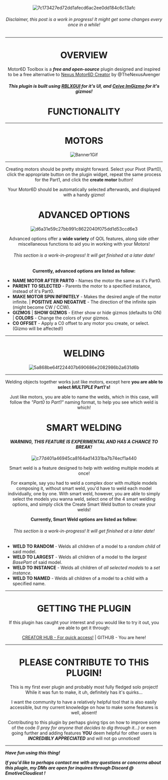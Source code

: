 <div align="center">

![7c173427ed72dd1afecd6ac2ee0dd184c6c13afc](https://github.com/user-attachments/assets/fc08fc81-87f4-4454-9fad-b38f06fc4ebe)

###### Disclaimer, this post is a work in progress! It might get some changes every once in a while!

---

# OVERVIEW

Motor6D Toolbox is a ***free and open-source*** plugin designed and inspired to be a free alternative to [Nexus Motor6D Creator](https://create.roblox.com/store/asset/17136227485/Nexus-Motor6D-Creator) by @TheNexusAvenger

##### This plugin is built using [RBLXGUI](https://devforum.roblox.com/t/rblxgui-v104-studio-like-gui-library-that-emulates-the-standard-studio-look-and-feel/2891503) for it's UI, and [Ceive ImGizmo](https://devforum.roblox.com/t/ceive-imgizmo-a-debug-gizmo-library/2470790) for it's gizmos!

# FUNCTIONALITY

---

# MOTORS

![Banner1Gif](https://github.com/user-attachments/assets/97aeda82-d68a-4ef1-a6b2-185a53e38a3d)

---

Creating motors should be pretty straight forward. Select your Pivot (Part0), click the appropriate button on the plugin widget, repeat the same process for the Part1, and click the **create motor** button!

Your Motor6D should be automatically selected afterwards, and displayed with a handy gizmo!

# ADVANCED OPTIONS

![d6a31e59c27bb991c8622040f075dd1d53ccd6e3](https://github.com/user-attachments/assets/edf94147-8d33-4917-804e-9abf3b70783c)

Advanced options offer a **wide variety** of QOL features, along side other miscellaneous functions to aid you in working with your Motors!

###### This section is a work-in-progress! It will get finished at a later date!

**Currently, advanced options are listed as follow:**

</div>

* **NAME MOTOR AFTER PART0** - Names the motor the same as it's Part0.
* **PARENT TO SELECTED** - Parents the motor to a specified instance, instead of it's Part0.
* **MAKE MOTOR SPIN INFINITELY** - Makes the desired angle of the motor infinite.
| **POSITIVE AND NEGATIVE** - The direction of the infinite spin (might become CW / CCW).
* **GIZMOS**
| **SHOW GIZMOS** - Either show or hide gizmos (defaults to ON)
| **COLORS** - Change the colors of your gizmos.
* **C0 OFFSET** - Apply a C0 offset to any motor you create, or select. (Gizmo will be affected!)

---
<div align="center">

# WELDING

![5a868be64f224407b690686e2082986b2a631d6b](https://github.com/user-attachments/assets/08fd48c9-c69b-46c6-9cee-af182e732434)

---

Welding objects together works just like motors, except here **you are able to select *MULTIPLE* Part1's!**

Just like motors, you are able to name the welds, which in this case, will follow the *"Part0 to Part1"* naming format, to help you see which weld is which!

# SMART WELDING
#### *WARNING, THIS FEATURE IS EXPERIMENTAL AND HAS A CHANCE TO BREAK!*

![c77d401a46945ca8164ad14331ba7b74ecf1a440](https://github.com/user-attachments/assets/43750b1c-2705-4923-869c-db30ce4282f4)

Smart weld is a feature designed to help with welding multiple models at once!

For example, say you had to weld a complex door with multiple models composing it, without smart weld, you'd have to weld each model individually, one by one. With smart weld, however, you are able to simply select the models you wanna weld, select one of the 4 smart welding options, and simply click the Create Smart Weld button to create your welds!

**Currently, Smart Weld options are listed as follow:**

###### This section is a work-in-progress! It will get finished at a later date!

</div>

* **WELD TO RANDOM** - Welds all children of a model to a *random child* of said model.
* **WELD TO LARGEST** - Welds all children of a model to the *largest BasePart* of said model.
* **WELD TO INSTANCE** - Welds all children of *all selected models* to a *set instance*.
* **WELD TO NAMED** - Welds all children of a model to a child with a specified name.

---
<div align="center">

# GETTING THE PLUGIN

If this plugin has caught your interest and you would like to try it out, you are able to get it through:

[CREATOR HUB - For quick access!](https://create.roblox.com/store/asset/96282895200087/Motor6D-Toolbox) | GITHUB - You are here!

---

# PLEASE CONTRIBUTE TO THIS PLUGIN!

This is my first ever plugin and probably most fully fledged solo project! 
While it was fun to make, it uh, definitely has it's quirks...

I want the community to have a relatively helpful tool that is also easily accessible, but my current knowledge on how to make some features is well, absent!

Contributing to this plugin by perhaps giving tips on how to improve some of the code *(I pray for anyone that decides to dig through it...)* or even going further and adding features **YOU** deem helpful for other users is ***INCREDIBLY APPRECIATED*** and will not go unnoticed!
</div>

---

***Have fun using this thing!***

***If you'd like to perhaps contact me with any questions or concerns about this plugin, my DMs are open for inquires through Discord @ EmotiveCloudiest !***
